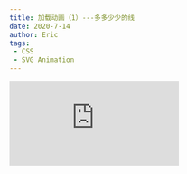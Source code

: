 ```yaml
---
title: 加载动画（1）---多多少少的线
date: 2020-7-14
author: Eric
tags:
 - CSS
 - SVG Animation
---
```




<iframe src="https://www.zengjianpeng.com/project/animation-loading1.html" border="0" style="border:0;"></iframe>

